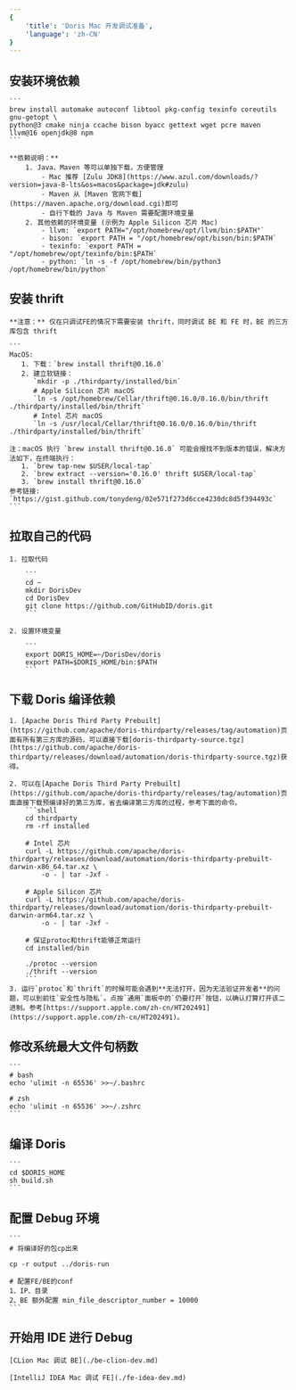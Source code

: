 ```yaml
---
{
    'title': 'Doris Mac 开发调试准备', 
    'language': 'zh-CN'
}
---
```


<!--
Licensed to the Apache Software Foundation (ASF) under one
or more contributor license agreements.  See the NOTICE file
distributed with this work for additional information
regarding copyright ownership.  The ASF licenses this file
to you under the Apache License, Version 2.0 (the
"License"); you may not use this file except in compliance
with the License.  You may obtain a copy of the License at

  http://www.apache.org/licenses/LICENSE-2.0

Unless required by applicable law or agreed to in writing,
software distributed under the License is distributed on an
"AS IS" BASIS, WITHOUT WARRANTIES OR CONDITIONS OF ANY
KIND, either express or implied.  See the License for the
specific language governing permissions and limitations
under the License.
-->

## 安装环境依赖

    ```
    brew install automake autoconf libtool pkg-config texinfo coreutils gnu-getopt \
    python@3 cmake ninja ccache bison byacc gettext wget pcre maven llvm@16 openjdk@8 npm
    ```
   
    **依赖说明：**
        1. Java、Maven 等可以单独下载，方便管理
            - Mac 推荐 [Zulu JDK8](https://www.azul.com/downloads/?version=java-8-lts&os=macos&package=jdk#zulu)
            - Maven 从 [Maven 官网下载](https://maven.apache.org/download.cgi)即可
            - 自行下载的 Java 与 Maven 需要配置环境变量
        2. 其他依赖的环境变量 (示例为 Apple Silicon 芯片 Mac)
            - llvm: `export PATH="/opt/homebrew/opt/llvm/bin:$PATH"`
            - bison: `export PATH = "/opt/homebrew/opt/bison/bin:$PATH`
            - texinfo: `export PATH = "/opt/homebrew/opt/texinfo/bin:$PATH`
            - python: `ln -s -f /opt/homebrew/bin/python3 /opt/homebrew/bin/python`
   
## 安装 thrift

    **注意：** 仅在只调试FE的情况下需要安装 thrift，同时调试 BE 和 FE 时，BE 的三方库包含 thrift

    ```
    MacOS: 
       1. 下载：`brew install thrift@0.16.0`
       2. 建立软链接： 
          `mkdir -p ./thirdparty/installed/bin`
          # Apple Silicon 芯片 macOS
          `ln -s /opt/homebrew/Cellar/thrift@0.16.0/0.16.0/bin/thrift ./thirdparty/installed/bin/thrift`
          # Intel 芯片 macOS
          `ln -s /usr/local/Cellar/thrift@0.16.0/0.16.0/bin/thrift ./thirdparty/installed/bin/thrift`
    
    注：macOS 执行 `brew install thrift@0.16.0` 可能会报找不到版本的错误，解决方法如下，在终端执行：
       1. `brew tap-new $USER/local-tap`
       2. `brew extract --version='0.16.0' thrift $USER/local-tap`
       3. `brew install thrift@0.16.0`
    参考链接: `https://gist.github.com/tonydeng/02e571f273d6cce4230dc8d5f394493c`
    ```

## 拉取自己的代码

    1. 拉取代码

        ``` 
        cd ~
        mkdir DorisDev
        cd DorisDev
        git clone https://github.com/GitHubID/doris.git
        ```

    2. 设置环境变量
 
        ```
        export DORIS_HOME=~/DorisDev/doris
        export PATH=$DORIS_HOME/bin:$PATH
        ```

## 下载 Doris 编译依赖

    1. [Apache Doris Third Party Prebuilt](https://github.com/apache/doris-thirdparty/releases/tag/automation)页面有所有第三方库的源码，可以直接下载[doris-thirdparty-source.tgz](https://github.com/apache/doris-thirdparty/releases/download/automation/doris-thirdparty-source.tgz)获得。

    2. 可以在[Apache Doris Third Party Prebuilt](https://github.com/apache/doris-thirdparty/releases/tag/automation)页面直接下载预编译好的第三方库，省去编译第三方库的过程，参考下面的命令。
        ```shell
        cd thirdparty
        rm -rf installed

        # Intel 芯片
        curl -L https://github.com/apache/doris-thirdparty/releases/download/automation/doris-thirdparty-prebuilt-darwin-x86_64.tar.xz \
            -o - | tar -Jxf -

        # Apple Silicon 芯片
        curl -L https://github.com/apache/doris-thirdparty/releases/download/automation/doris-thirdparty-prebuilt-darwin-arm64.tar.xz \
            -o - | tar -Jxf -

        # 保证protoc和thrift能够正常运行
        cd installed/bin

        ./protoc --version
        ./thrift --version
        ```
    3. 运行`protoc`和`thrift`的时候可能会遇到**无法打开，因为无法验证开发者**的问题，可以到前往`安全性与隐私`。点按`通用`面板中的`仍要打开`按钮，以确认打算打开该二进制。参考[https://support.apple.com/zh-cn/HT202491](https://support.apple.com/zh-cn/HT202491)。

## 修改系统最大文件句柄数

    ```
    # bash
    echo 'ulimit -n 65536' >>~/.bashrc
    
    # zsh
    echo 'ulimit -n 65536' >>~/.zshrc
    ```

## 编译 Doris

    ```
    cd $DORIS_HOME
    sh build.sh
    ```

## 配置 Debug 环境

    ```
    # 将编译好的包cp出来
    
    cp -r output ../doris-run
    
    # 配置FE/BE的conf
    1、IP、目录
    2、BE 额外配置 min_file_descriptor_number = 10000
    ```

## 开始用 IDE 进行 Debug

    [CLion Mac 调试 BE](./be-clion-dev.md)

    [IntelliJ IDEA Mac 调试 FE](./fe-idea-dev.md)
    